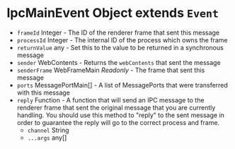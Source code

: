 # IpcMainEvent Object extends `Event`

* `frameId` Integer - The ID of the renderer frame that sent this message
* `processId` Integer - The internal ID of the process which owns the frame
* `returnValue` any - Set this to the value to be returned in a synchronous message
* `sender` WebContents - Returns the `webContents` that sent the message
* `senderFrame` WebFrameMain _Readonly_ - The frame that sent this message
* `ports` MessagePortMain[] - A list of MessagePorts that were transferred with this message
* `reply` Function - A function that will send an IPC message to the renderer frame that sent the original message that you are currently handling.  You should use this method to "reply" to the sent message in order to guarantee the reply will go to the correct process and frame.
  * `channel` String
  * `...args` any[]
